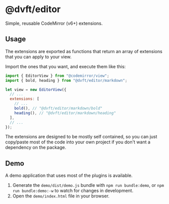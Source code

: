 # @dvft/editor

Simple, reusable CodeMirror (v6+) extensions.

## Usage

The extensions are exported as functions that return an array of extensions that you can apply to your view.

Import the ones that you want, and execute them like this:

```js
import { EditorView } from "@codemirror/view";
import { bold, heading } from "@dvft/editor/markdown";

let view = new EditorView({
  // ...
  extensions: [
    // ...
    bold(), // "@dvft/editor/markdown/bold"
    heading(), // "@dvft/editor/markdown/heading"
  ],
  // ...
});
```

The extensions are designed to be mostly self contained, so you can just copy/paste most of the code into your own project if you don't want a dependency on the package.

## Demo

A demo application that uses most of the plugins is available.

1. Generate the `demo/dist/demo.js` bundle with `npm run bundle:demo`, or `npm run bundle:demo:-w` to watch for changes in development.
2. Open the `demo/index.html` file in your browser.
